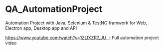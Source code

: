 # QA_AutomationProject
Automation Project with Java, Selenium &amp; TestNG framwork for Web, Electron app, Desktop app and API


https://www.youtube.com/watch?v=1ZLlXZR7_JU  - Full automation project video

